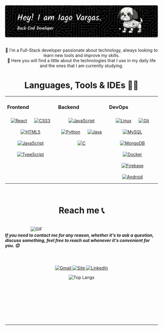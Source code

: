 <div align="center">

  ![Texto alternativo](/github-header-image.png)

  <br>
  🎯 I'm a Full-Stack developer passionate about technology, always looking to learn new tools and improve my skills.
  <br>
  🚀 Here you will find a little about the technologies that I use in my daily life and the ones that I am currently studying.

</div>

<div align="center">

  # Languages, Tools & IDEs 👨‍💻
<table><tr><td valign="top" width="33%">
	
### Frontend  
<div align="center">  
<a href="https://reactjs.org/" target="_blank"><img style="margin: 10px" src="https://profilinator.rishav.dev/skills-assets/react-original-wordmark.svg" alt="React" height="50" /></a>  
<a href="https://www.w3schools.com/css/" target="_blank"><img style="margin: 10px" src="https://profilinator.rishav.dev/skills-assets/css3-original-wordmark.svg" alt="CSS3" height="50" /></a>  
<a href="https://en.wikipedia.org/wiki/HTML5" target="_blank"><img style="margin: 10px" src="https://profilinator.rishav.dev/skills-assets/html5-original-wordmark.svg" alt="HTML5" height="50" /></a>  
<a href="https://www.javascript.com/" target="_blank"><img style="margin: 10px" src="https://profilinator.rishav.dev/skills-assets/javascript-original.svg" alt="JavaScript" height="50" /></a>  
<a href="https://www.typescriptlang.org/" target="_blank"><img style="margin: 10px" src="https://profilinator.rishav.dev/skills-assets/typescript-original.svg" alt="TypeScript" height="50" /></a>  
</div>

</td><td valign="top" width="33%">



### Backend  
<div align="center">  
<a href="https://www.javascript.com/" target="_blank"><img style="margin: 10px" src="https://profilinator.rishav.dev/skills-assets/javascript-original.svg" alt="JavaScript" height="50" /></a>  
<a href="https://www.python.org/" target="_blank"><img style="margin: 10px" src="https://profilinator.rishav.dev/skills-assets/python-original.svg" alt="Python" height="50" /></a>  
<a href="https://www.java.com/" target="_blank"><img style="margin: 10px" src="https://profilinator.rishav.dev/skills-assets/java-original-wordmark.svg" alt="Java" height="50" /></a>  
<a href="https://www.cprogramming.com/" target="_blank"><img style="margin: 10px" src="https://profilinator.rishav.dev/skills-assets/c-original.svg" alt="C" height="50" /></a>  
</div>

</td><td valign="top" width="33%">



### DevOps  
<div align="center">  
<a href="https://www.linux.org/" target="_blank"><img style="margin: 10px" src="https://profilinator.rishav.dev/skills-assets/linux-original.svg" alt="Linux" height="50" /></a>  
<a href="https://github.com/" target="_blank"><img style="margin: 10px" src="https://profilinator.rishav.dev/skills-assets/git-scm-icon.svg" alt="Git" height="50" /></a>  
<a href="https://www.mysql.com/" target="_blank"><img style="margin: 10px" src="https://profilinator.rishav.dev/skills-assets/mysql-original-wordmark.svg" alt="MySQL" height="50" /></a>  
<a href="https://www.mongodb.com/" target="_blank"><img style="margin: 10px" src="https://profilinator.rishav.dev/skills-assets/mongodb-original-wordmark.svg" alt="MongoDB" height="50" /></a>  
<a href="https://www.docker.com/" target="_blank"><img style="margin: 10px" src="https://profilinator.rishav.dev/skills-assets/docker-original-wordmark.svg" alt="Docker" height="50" /></a>  
<a href="https://firebase.google.com/" target="_blank"><img style="margin: 10px" src="https://profilinator.rishav.dev/skills-assets/firebase.png" alt="Firebase" height="50" /></a>  
<a href="https://www.android.com/intl/en_in/" target="_blank"><img style="margin: 10px" src="https://profilinator.rishav.dev/skills-assets/android-original-wordmark.svg" alt="Android" height="50" /></a>  
</div>

</td></tr></table>  
<br/>  
</div>

<div align="center">

  # Reach me 📞

</div>

<p>
 </br>

<img hight="300" width="420" align="right" alt="GIF" src="https://media1.tenor.com/m/u-ScnUCXJYQAAAAd/rdr2-red-dead-redemption2.gif">

<h5> If you need to contact me for any reason, whether it's to ask a question, discuss something, feel free to reach out whenever it's convenient for you. 😊 </h5>
<br/><br/>
<div align="center">
  <a href="mailto:iagovargas42@gmail.com">
    <img alt="Gmail" width="50" height="50" src="https://cdn-icons-png.flaticon.com/128/732/732200.png" />
  </a>
  <a href="https://www.iagovargas.com">
    <img alt="Site" width="50" height="50" src="https://cdn-icons-png.flaticon.com/128/8743/8743996.png" />
  </a>
  <a href="https://www.linkedin.com/in/iago-vargas-backend">
    <img alt="LinkedIn" width="50" height="50" src="https://cdn-icons-png.flaticon.com/128/3536/3536505.png" />
  </a>
<ul> </ul><img src="https://github-readme-stats.vercel.app/api/top-langs/?username=Iago-Vargas&layout=compact" alt="Top Langs" />
</div>




 </p>

</br>
</br>
</br>
</br>
</br>
</br>
</br>


*************
